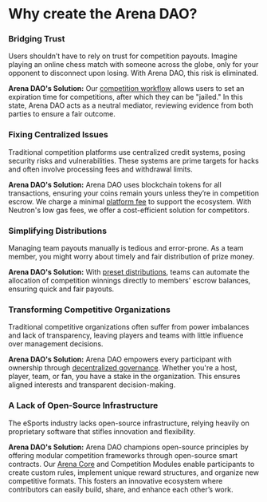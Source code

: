 # Why create the Arena DAO?

### Bridging Trust

Users shouldn’t have to rely on trust for competition payouts. Imagine playing an online chess match with someone across the globe, only for your opponent to disconnect upon losing. With Arena DAO, this risk is eliminated.&#x20;

**Arena DAO's Solution:** Our [competition workflow](../the-arena-core/competitions/) allows users to set an expiration time for competitions, after which they can be "jailed." In this state, Arena DAO acts as a neutral mediator, reviewing evidence from both parties to ensure a fair outcome.

### **Fixing Centralized Issues**

Traditional competition platforms use centralized credit systems, posing security risks and vulnerabilities. These systems are prime targets for hacks and often involve processing fees and withdrawal limits.&#x20;

**Arena DAO's Solution:** Arena DAO uses blockchain tokens for all transactions, ensuring your coins remain yours unless they’re in competition escrow. We charge a minimal [platform fee](../the-arena-core/tax.md) to support the ecosystem. With Neutron's low gas fees, we offer a cost-efficient solution for competitors.

### Simplifying Distributions

Managing team payouts manually is tedious and error-prone. As a team member, you might worry about timely and fair distribution of prize money.&#x20;

**Arena DAO's Solution:** With [preset distributions](../the-arena-core/escrow.md), teams can automate the allocation of competition winnings directly to members' escrow balances, ensuring quick and fair payouts.

### **Transforming Competitive Organizations**

Traditional competitive organizations often suffer from power imbalances and lack of transparency, leaving players and teams with little influence over management decisions.&#x20;

**Arena DAO's Solution:** Arena DAO empowers every participant with ownership through [decentralized governance](https://docs.daodao.zone/introduction/whats-a-dao). Whether you're a host, player, team, or fan, you have a stake in the organization. This ensures aligned interests and transparent decision-making.

### **A Lack of Open-Source Infrastructure**

The eSports industry lacks open-source infrastructure, relying heavily on proprietary software that stifles innovation and flexibility.&#x20;

**Arena DAO's Solution:** Arena DAO champions open-source principles by offering modular competition frameworks through open-source smart contracts. Our [Arena Core](broken-reference) and Competition Modules enable participants to create custom rules, implement unique reward structures, and organize new competitive formats. This fosters an innovative ecosystem where contributors can easily build, share, and enhance each other’s work.
